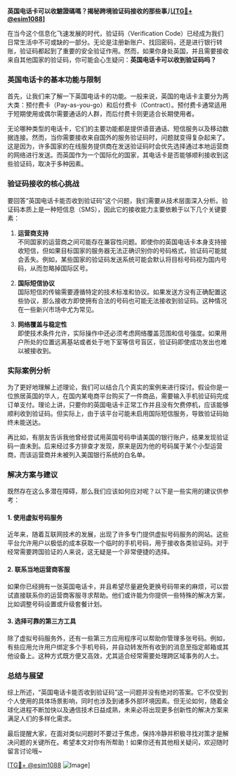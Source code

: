 **英国电话卡可以收驗證碼嗎？揭秘跨境验证码接收的那些事儿[[TG💪+ @esim1088](https://t.me/s/esim1088)]**

在当今这个信息化飞速发展的时代，验证码（Verification Code）已经成为我们日常生活中不可或缺的一部分。无论是注册新账户、找回密码，还是进行银行转账，验证码都起到了重要的安全验证作用。然而，如果你身处英国，并且需要接收来自其他国家的验证码，你可能会心生疑问：**英国电话卡可以收到验证码吗？**

### 英国电话卡的基本功能与限制

首先，让我们来了解一下英国电话卡的功能。一般来说，英国的电话卡主要分为两大类：预付费卡（Pay-as-you-go）和后付费卡（Contract）。预付费卡通常适用于短期使用或偶尔需要通话的人群，而后付费卡则更适合长期使用者。

无论哪种类型的电话卡，它们的主要功能都是提供语音通话、短信服务以及移动数据连接。然而，当你需要接收来自国外的服务验证码时，问题就变得复杂起来了。这是因为，许多国家的在线服务提供商在发送验证码时会优先选择通过本地运营商的网络进行发送。而英国作为一个国际化的国家，其电话卡是否能够顺利接收到这些验证码，取决于多种因素。

### 验证码接收的核心挑战

要回答“英国电话卡能否收到验证码”这个问题，我们需要从技术层面深入分析。验证码本质上是一种短信息（SMS），因此它的接收能力主要依赖于以下几个关键要素：

1. **运营商支持**  
   不同国家的运营商之间可能存在兼容性问题。即使你的英国电话卡本身支持接收短信，但如果目标国家的服务器无法正确识别你的号码格式，验证码可能就会丢失。例如，某些国家的验证码发送系统可能会默认将目标号码视为国内号码，从而忽略掉国际区号。

2. **国际短信协议**  
   国际短信的传输需要遵循特定的技术标准和协议。如果发送方没有正确配置这些协议，那么接收方即使拥有合法的号码也可能无法接收到验证码。这种情况在一些新兴市场中尤为常见。

3. **网络覆盖与稳定性**  
   即使技术条件允许，实际操作中还必须考虑网络覆盖范围和信号强度。如果用户所处的位置远离基站或者处于地下室等信号盲区，验证码即使成功发出也难以被接收到。

### 实际案例分析

为了更好地理解上述理论，我们可以结合几个真实的案例来进行探讨。假设你是一位旅居英国的华人，在国内某电商平台购买了一件商品，需要输入手机验证码完成订单支付。理论上讲，只要你的英国电话卡正常工作并且没有欠费停机，应该能够顺利收到验证码。但实际上，由于该平台可能未启用国际短信服务，导致验证码始终未能送达。

再比如，有朋友告诉我他曾经尝试用英国号码申请美国的银行账户，结果发现验证码一直未到。后来经过多方排查才发现，原来是因为他的号码属于某个小型运营商，而该运营商并未被列入美国银行系统的白名单。

### 解决方案与建议

既然存在这么多潜在障碍，那么我们应该如何应对呢？以下是一些实用的建议供参考：

#### 1. 使用虚拟号码服务
近年来，随着互联网技术的发展，出现了许多专门提供虚拟号码服务的网站。这些平台允许用户以极低的成本获取一个临时的手机号码，用于接收各类验证码。对于经常需要跨国验证的人来说，这无疑是一个非常便捷的选择。

#### 2. 联系当地运营商客服
如果你已经拥有一张英国电话卡，并且希望尽量避免更换号码带来的麻烦，可以尝试直接联系你的运营商客服寻求帮助。他们或许能为你提供一些特殊的解决方案，比如调整号码设置或升级套餐计划。

#### 3. 选择可靠的第三方工具
除了虚拟号码服务外，还有一些第三方应用程序可以帮助你管理多张号码。例如，有些应用允许用户绑定多个手机号码，并自动转发所有收到的消息至指定邮箱或其他设备上。这种方式既方便又高效，尤其适合经常需要处理跨区域事务的人士。

### 总结与展望

综上所述，“英国电话卡能否收到验证码”这一问题并没有绝对的答案。它不仅受到个人使用的具体场景影响，同时也涉及到诸多外部环境因素。但无论如何，随着全球化进程不断加快以及通信技术日益成熟，未来必将出现更多创新性的解决方案来满足人们的多样化需求。

最后提醒大家，在面对类似问题时不要过于焦虑，保持冷静并积极寻找对策才是解决问题的关键所在。希望本文对你有所帮助！如果你还有其他相关疑问，欢迎随时留言讨论哦~

[[TG💪+ @esim1088](https://t.me/s/esim1088) ![Image](https://i.postimg.cc/4NQfJmqS/Snipaste-2025-05-13-00-14-12.png)]